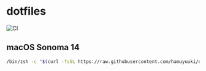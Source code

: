 # dotfiles

![CI](https://github.com/hamuyuuki/dotfiles/workflows/CI/badge.svg)

## macOS Sonoma 14

```bash
/bin/zsh -c "$(curl -fsSL https://raw.githubusercontent.com/hamuyuuki/dotfiles/master/setup.sh)"
```
